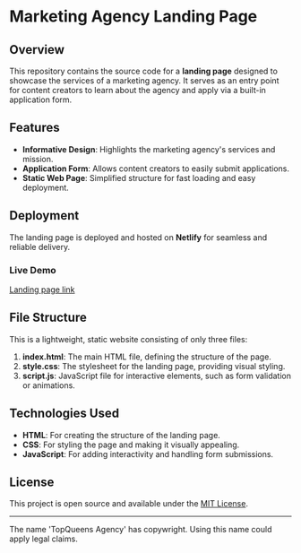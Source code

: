 # Marketing Agency Landing Page

## Overview
This repository contains the source code for a **landing page** designed to showcase the services of a marketing agency. It serves as an entry point for content creators to learn about the agency and apply via a built-in application form.

## Features
- **Informative Design**: Highlights the marketing agency's services and mission.
- **Application Form**: Allows content creators to easily submit applications.
- **Static Web Page**: Simplified structure for fast loading and easy deployment.

## Deployment
The landing page is deployed and hosted on **Netlify** for seamless and reliable delivery.

### Live Demo
[Landing page link](https://topqueens-agency.netlify.app/) 

## File Structure
This is a lightweight, static website consisting of only three files:

1. **index.html**: The main HTML file, defining the structure of the page.
2. **style.css**: The stylesheet for the landing page, providing visual styling.
3. **script.js**: JavaScript file for interactive elements, such as form validation or animations.

## Technologies Used
- **HTML**: For creating the structure of the landing page.
- **CSS**: For styling the page and making it visually appealing.
- **JavaScript**: For adding interactivity and handling form submissions.


## License
This project is open source and available under the [MIT License](LICENSE).

---
The name 'TopQueens Agency' has copywright. Using this name could apply legal claims. 
